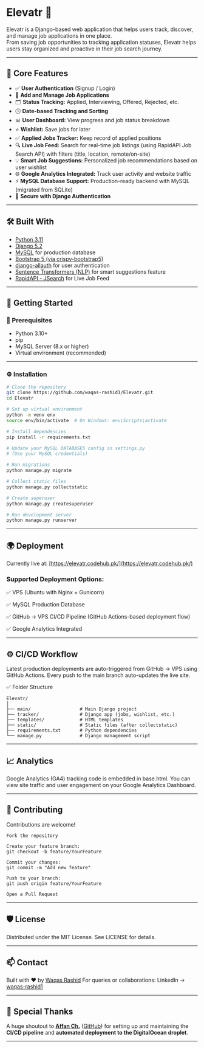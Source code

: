 # Elevatr 🚀

Elevatr is a Django-based web application that helps users track, discover, and manage job applications in one place.  
From saving job opportunities to tracking application statuses, Elevatr helps users stay organized and proactive in their job search journey.

---

## 🎯 Core Features

- ✅ **User Authentication** (Signup / Login)
- 📌 **Add and Manage Job Applications**
- 🗂️ **Status Tracking:** Applied, Interviewing, Offered, Rejected, etc.
- 🕒 **Date-based Tracking and Sorting**
- 📊 **User Dashboard:** View progress and job status breakdown
- ⭐ **Wishlist:** Save jobs for later
- ✅ **Applied Jobs Tracker:** Keep record of applied positions
- 🔍 **Live Job Feed:** Search for real-time job listings (using RapidAPI Job Search API) with filters (title, location, remote/on-site)
- 💡 **Smart Job Suggestions:** Personalized job recommendations based on user wishlist
- 🌐 **Google Analytics Integrated:** Track user activity and website traffic
- ⚡ **MySQL Database Support:** Production-ready backend with MySQL (migrated from SQLite)
- 🔐 **Secure with Django Authentication**

---

## 🛠️ Built With

- [Python 3.11](https://www.python.org/)
- [Django 5.2](https://www.djangoproject.com/)
- [MySQL](https://www.mysql.com/) for production database
- [Bootstrap 5 (via crispy-bootstrap5)](https://github.com/django-crispy-forms/crispy-bootstrap5)
- [django-allauth](https://github.com/pennersr/django-allauth) for user authentication
- [Sentence Transformers (NLP)](https://www.sbert.net/) for smart suggestions feature
- [RapidAPI - JSearch](https://rapidapi.com/letscrape-6bRBa3QguO5/api/jsearch/) for Live Job Feed

---

## 🚀 Getting Started

### 🔑 Prerequisites

- Python 3.10+
- pip
- MySQL Server (8.x or higher)
- Virtual environment (recommended)

---

### ⚙️ Installation

```bash
# Clone the repository
git clone https://github.com/waqas-rashid1/Elevatr.git
cd Elevatr

# Set up virtual environment
python -m venv env
source env/bin/activate  # On Windows: env\Scripts\activate

# Install dependencies
pip install -r requirements.txt

# Update your MySQL DATABASES config in settings.py
# (Use your MySQL credentials)

# Run migrations
python manage.py migrate

# Collect static files
python manage.py collectstatic

# Create superuser
python manage.py createsuperuser

# Run development server
python manage.py runserver
```

---

## 🌍 Deployment
Currently live at: [https://elevatr.codehub.pk/](https://elevatr.codehub.pk/)

### Supported Deployment Options:
✅ VPS (Ubuntu with Nginx + Gunicorn)

✅ MySQL Production Database

✅ GitHub → VPS CI/CD Pipeline (GitHub Actions-based deployment flow)

✅ Google Analytics Integrated

---

## ⚙️ CI/CD Workflow
Latest production deployments are auto-triggered from GitHub → VPS using GitHub Actions.
Every push to the main branch auto-updates the live site.

✅ Folder Structure
```
Elevatr/
│
├── main/                  # Main Django project
├── tracker/               # Django app (jobs, wishlist, etc.)
├── templates/             # HTML templates
├── static/                # Static files (after collectstatic)
├── requirements.txt       # Python dependencies
└── manage.py              # Django management script
```

---

## 📈 Analytics
Google Analytics (GA4) tracking code is embedded in base.html.
You can view site traffic and user engagement on your Google Analytics Dashboard.

---

## 🤝 Contributing
Contributions are welcome!
```
Fork the repository

Create your feature branch:
git checkout -b feature/YourFeature

Commit your changes:
git commit -m "Add new feature"

Push to your branch:
git push origin feature/YourFeature

Open a Pull Request
```

---

## 🛡️ License
Distributed under the MIT License. See LICENSE for details.

---

## 📫 Contact
Built with ❤️ by [Waqas Rashid](https://www.linkedin.com/in/waqas-rashid1)
For queries or collaborations:
LinkedIn → [waqas-rashid1](https://www.linkedin.com/in/waqas-rashid1)

---

## 🙏 Special Thanks

A huge shoutout to **[Affan Ch.](https://www.linkedin.com/in/affan-ch)** ([GitHub](https://github.com/affan-ch)) for setting up and maintaining the **CI/CD pipeline** and **automated deployment to the DigitalOcean droplet**.

---


